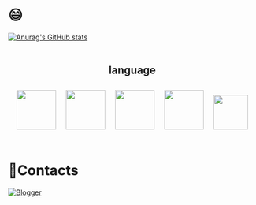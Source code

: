 # 😄


[![Anurag's GitHub stats](https://github-readme-stats.vercel.app/api?username=scarlet0o0&show_icons=tru)](https://github.com/anuraghazra/github-readme-stats)
<br>
<br>

<div align="center">

## language
<img src="https://noticon-static.tammolo.com/dgggcrkxq/image/upload/v1566913897/noticon/xbvewg1m3azbpnrzck1k.png" width="80px" height="80px" style="margin:10px;"><img src="https://noticon-static.tammolo.com/dgggcrkxq/image/upload/v1566791609/noticon/nen1y11gazeqhejw7nm1.png" width="80px" height="80px" style="margin:10px;"><img src="https://noticon-static.tammolo.com/dgggcrkxq/image/upload/v1566995514/noticon/jufppyr8htislboas4ve.png" width="80px" height="80px" style="margin:10px;"><img src="https://noticon-static.tammolo.com/dgggcrkxq/image/upload/v1566912109/noticon/puksfce6wca36hes1vom.png" width="80px" height="80px" style="margin:10px;"><img src="https://noticon-static.tammolo.com/dgggcrkxq/image/upload/v1570946287/noticon/qgdiv5ctkcneujidjuv1.png" width="70px" height="70px" style="margin:10px;">
<br>
<br>
	
</div>




# 💬Contacts
[![Blogger](http://img.shields.io/badge/Blogger-FF5722?style=flat-square&logo=Blogger&logoColor=white&link=https://https://scarelt.tistory.com/)](https://scarelt.tistory.com/)
	

